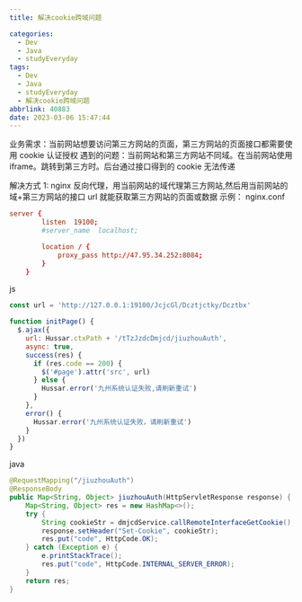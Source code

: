 ```yaml
---
title: 解决cookie跨域问题

categories:
  - Dev
  - Java
  - studyEveryday
tags:
  - Dev
  - Java
  - studyEveryday
  - 解决cookie跨域问题
abbrlink: 40883
date: 2023-03-06 15:47:44
---
```


业务需求：当前网站想要访问第三方网站的页面，第三方网站的页面接口都需要使用 cookie 认证授权
遇到的问题：当前网站和第三方网站不同域。在当前网站使用 iframe。跳转到第三方时。后台通过接口得到的 cookie 无法传递

解决方式 1:
nginx 反向代理，用当前网站的域代理第三方网站,然后用当前网站的域+第三方网站的接口 url 就能获取第三方网站的页面或数据
示例：
nginx.conf

```conf
server {
        listen  19100;
        #server_name  localhost;

        location / {
            proxy_pass http://47.95.34.252:8084;
        }
    }
```

js

```js
const url = 'http://127.0.0.1:19100/JcjcGl/Dcztjctky/Dcztbx'

function initPage() {
  $.ajax({
    url: Hussar.ctxPath + '/tTzJzdcDmjcd/jiuzhouAuth',
    async: true,
    success(res) {
      if (res.code == 200) {
        $('#page').attr('src', url)
      } else {
        Hussar.error('九州系统认证失败,请刷新重试')
      }
    },
    error() {
      Hussar.error('九州系统认证失败，请刷新重试')
    }
  })
}
```

java

```java
@RequestMapping("/jiuzhouAuth")
@ResponseBody
public Map<String, Object> jiuzhouAuth(HttpServletResponse response) {
    Map<String, Object> res = new HashMap<>();
    try {
        String cookieStr = dmjcdService.callRemoteInterfaceGetCookie();
        response.setHeader("Set-Cookie", cookieStr);
        res.put("code", HttpCode.OK);
    } catch (Exception e) {
        e.printStackTrace();
        res.put("code", HttpCode.INTERNAL_SERVER_ERROR);
    }
    return res;
}
```
